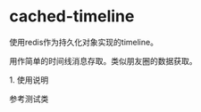 # cached-timeline
<p>使用redis作为持久化对象实现的timeline。<p>
<p>用作简单的时间线消息存取。类似朋友圈的数据获取。<p>

<p>1. 使用说明<p>
<p>参考测试类<p>

